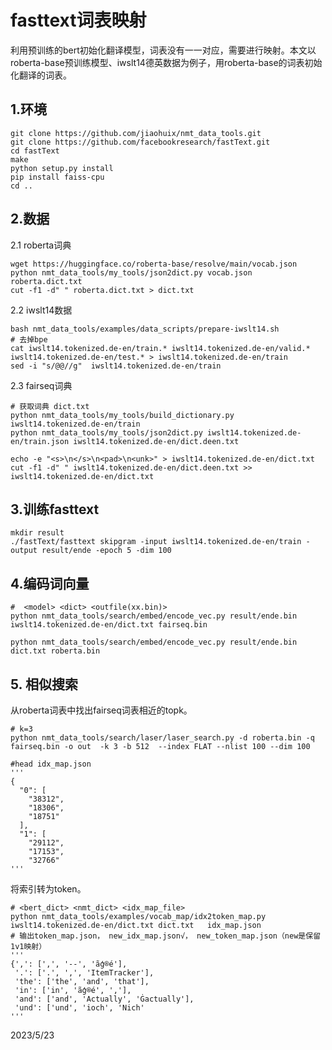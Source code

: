 # fasttext词表映射

利用预训练的bert初始化翻译模型，词表没有一一对应，需要进行映射。本文以roberta-base预训练模型、iwslt14德英数据为例子，用roberta-base的词表初始化翻译的词表。

## 1.环境

```shell
git clone https://github.com/jiaohuix/nmt_data_tools.git
git clone https://github.com/facebookresearch/fastText.git
cd fastText
make
python setup.py install
pip install faiss-cpu
cd ..
```

## 2.数据

2.1 roberta词典

```shell
wget https://huggingface.co/roberta-base/resolve/main/vocab.json
python nmt_data_tools/my_tools/json2dict.py vocab.json roberta.dict.txt
cut -f1 -d" " roberta.dict.txt > dict.txt
```

2.2 iwslt14数据

```shell
bash nmt_data_tools/examples/data_scripts/prepare-iwslt14.sh
# 去掉bpe
cat iwslt14.tokenized.de-en/train.* iwslt14.tokenized.de-en/valid.* iwslt14.tokenized.de-en/test.* > iwslt14.tokenized.de-en/train 
sed -i "s/@@//g"  iwslt14.tokenized.de-en/train

```

2.3 fairseq词典

```shell
# 获取词典 dict.txt
python nmt_data_tools/my_tools/build_dictionary.py iwslt14.tokenized.de-en/train
python nmt_data_tools/my_tools/json2dict.py iwslt14.tokenized.de-en/train.json iwslt14.tokenized.de-en/dict.deen.txt

echo -e "<s>\n</s>\n<pad>\n<unk>" > iwslt14.tokenized.de-en/dict.txt
cut -f1 -d" " iwslt14.tokenized.de-en/dict.deen.txt >> iwslt14.tokenized.de-en/dict.txt
```



## 3.训练fasttext

```shell
mkdir result
./fastText/fasttext skipgram -input iwslt14.tokenized.de-en/train -output result/ende -epoch 5 -dim 100
```



## 4.编码词向量

```shell
#  <model> <dict> <outfile(xx.bin)>
python nmt_data_tools/search/embed/encode_vec.py result/ende.bin iwslt14.tokenized.de-en/dict.txt fairseq.bin

python nmt_data_tools/search/embed/encode_vec.py result/ende.bin dict.txt roberta.bin
```



## 5. 相似搜索

从roberta词表中找出fairseq词表相近的topk。

```shell
# k=3
python nmt_data_tools/search/laser/laser_search.py -d roberta.bin -q fairseq.bin -o out  -k 3 -b 512  --index FLAT --nlist 100 --dim 100

#head idx_map.json
'''
{
  "0": [
    "38312",
    "18306",
    "18751"
  ],
  "1": [
    "29112",
    "17153",
    "32766"
'''
```

将索引转为token。

```shell
# <bert_dict> <nmt_dict> <idx_map_file>
python nmt_data_tools/examples/vocab_map/idx2token_map.py iwslt14.tokenized.de-en/dict.txt dict.txt   idx_map.json
# 输出token_map.json， new_idx_map.json√， new_token_map.json（new是保留1v1映射）
'''
{',': [',', '--', 'ãģ®é'],
 '.': ['.', ',', 'ItemTracker'],
 'the': ['the', 'and', 'that'],
 'in': ['in', 'ãģ®é', ','],
 'and': ['and', 'Actually', 'Ġactually'],
 'und': ['und', 'ioch', 'Nich'
'''
```



2023/5/23




